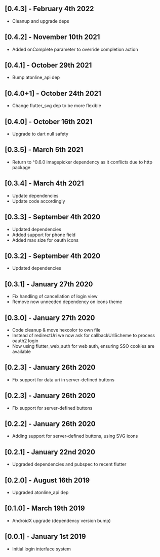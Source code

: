 ## [0.4.3] - February 4th 2022

* Cleanup and upgrade deps

## [0.4.2] - November 10th 2021

* Added onComplete parameter to override completion action

## [0.4.1] - October 29th 2021

* Bump atonline_api dep

## [0.4.0+1] - October 24th 2021

* Change flutter_svg dep to be more flexible

## [0.4.0] - October 16th 2021

* Upgrade to dart null safety

## [0.3.5] - March 5th 2021

* Return to ^0.6.0 imagepicker dependency as it conflicts due to http package

## [0.3.4] - March 4th 2021

* Update dependencies
* Update code accordingly

## [0.3.3] - September 4th 2020

* Updated dependencies
* Added support for phone field
* Added max size for oauth icons

## [0.3.2] - September 4th 2020

* Updated dependencies

## [0.3.1] - January 27th 2020

* Fix handling of cancellation of login view
* Remove now unneeded dependency on icons theme

## [0.3.0] - January 27th 2020

* Code cleanup & move hexcolor to own file
* Instead of redirectUri we now ask for callbackUrlScheme to process oauth2 login
* Now using flutter_web_auth for web auth, ensuring SSO cookies are available

## [0.2.3] - January 26th 2020

* Fix support for data uri in server-defined buttons

## [0.2.3] - January 26th 2020

* Fix support for server-defined buttons

## [0.2.2] - January 26th 2020

* Adding support for server-defined buttons, using SVG icons

## [0.2.1] - January 22nd 2020

* Upgraded dependencies and pubspec to recent flutter

## [0.2.0] - August 16th 2019

* Upgraded atonline_api dep

## [0.1.0] - March 19th 2019

* AndroidX upgrade (dependency version bump)

## [0.0.1] - January 1st 2019

* Initial login interface system
